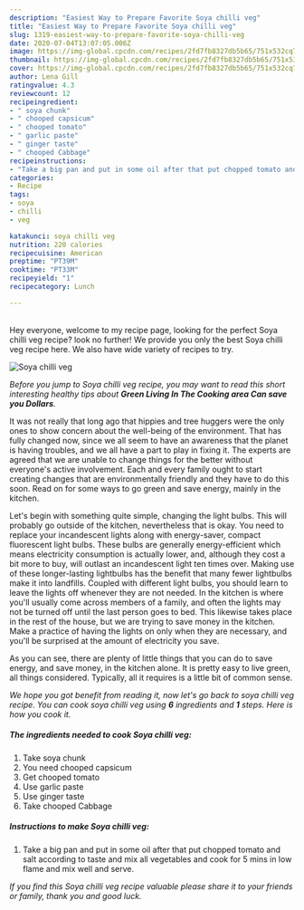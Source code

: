```yaml
---
description: "Easiest Way to Prepare Favorite Soya chilli veg"
title: "Easiest Way to Prepare Favorite Soya chilli veg"
slug: 1319-easiest-way-to-prepare-favorite-soya-chilli-veg
date: 2020-07-04T13:07:05.006Z
image: https://img-global.cpcdn.com/recipes/2fd7fb8327db5b65/751x532cq70/soya-chilli-veg-recipe-main-photo.jpg
thumbnail: https://img-global.cpcdn.com/recipes/2fd7fb8327db5b65/751x532cq70/soya-chilli-veg-recipe-main-photo.jpg
cover: https://img-global.cpcdn.com/recipes/2fd7fb8327db5b65/751x532cq70/soya-chilli-veg-recipe-main-photo.jpg
author: Lena Gill
ratingvalue: 4.3
reviewcount: 12
recipeingredient:
- " soya chunk"
- " chooped capsicum"
- " chooped tomato"
- " garlic paste"
- " ginger taste"
- " chooped Cabbage"
recipeinstructions:
- "Take a big pan and put in some oil after that put chopped tomato and salt according to taste and mix all vegetables and cook for 5 mins in low flame and mix well and serve."
categories:
- Recipe
tags:
- soya
- chilli
- veg

katakunci: soya chilli veg 
nutrition: 220 calories
recipecuisine: American
preptime: "PT39M"
cooktime: "PT33M"
recipeyield: "1"
recipecategory: Lunch

---
```

<br>
Hey everyone, welcome to my recipe page, looking for the perfect Soya chilli veg recipe? look no further! We provide you only the best Soya chilli veg recipe here. We also have wide variety of recipes to try.
<br>


![Soya chilli veg](https://img-global.cpcdn.com/recipes/2fd7fb8327db5b65/751x532cq70/soya-chilli-veg-recipe-main-photo.jpg)

<i>Before you jump to Soya chilli veg recipe, you may want to read this short interesting healthy tips about 
<strong>Green Living In The Cooking area Can save you Dollars</strong>.</i>
</br>

It was not really that long ago that hippies and tree huggers were the only ones to show concern about the well-being of the environment. That has fully changed now, since we all seem to have an awareness that the planet is having troubles, and we all have a part to play in fixing it. The experts are agreed that we are unable to change things for the better without everyone's active involvement. Each and every family ought to start creating changes that are environmentally friendly and they have to do this soon. Read on for some ways to go green and save energy, mainly in the kitchen.

Let's begin with something quite simple, changing the light bulbs. This will probably go outside of the kitchen, nevertheless that is okay. You need to replace your incandescent lights along with energy-saver, compact fluorescent light bulbs. These bulbs are generally energy-efficient which means electricity consumption is actually lower, and, although they cost a bit more to buy, will outlast an incandescent light ten times over. Making use of these longer-lasting lightbulbs has the benefit that many fewer lightbulbs make it into landfills. Coupled with different light bulbs, you should learn to leave the lights off whenever they are not needed. In the kitchen is where you'll usually come across members of a family, and often the lights may not be turned off until the last person goes to bed. This likewise takes place in the rest of the house, but we are trying to save money in the kitchen. Make a practice of having the lights on only when they are necessary, and you'll be surprised at the amount of electricity you save.

As you can see, there are plenty of little things that you can do to save energy, and save money, in the kitchen alone. It is pretty easy to live green, all things considered. Typically, all it requires is a little bit of common sense.


<i>We hope you got benefit from reading it, now let's go back to soya chilli veg recipe. You can cook soya chilli veg using <strong>6</strong> ingredients and <strong>1</strong> steps. Here is how you cook it.
</i>

##### The ingredients needed to cook Soya chilli veg:

1. Take  soya chunk
1. You need  chooped capsicum
1. Get  chooped tomato
1. Use  garlic paste
1. Use  ginger taste
1. Take  chooped Cabbage


##### Instructions to make Soya chilli veg:

1. Take a big pan and put in some oil after that put chopped tomato and salt according to taste and mix all vegetables and cook for 5 mins in low flame and mix well and serve.


<i>If you find this Soya chilli veg recipe valuable please share it to your friends or family, thank you and good luck.</i>
